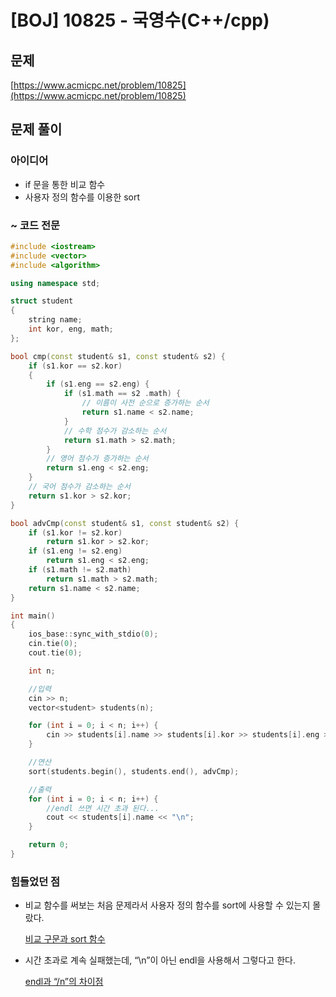 # [BOJ] 10825 - 국영수(C++/cpp)

## 문제

[https://www.acmicpc.net/problem/10825](https://www.acmicpc.net/problem/10825)


## 문제 풀이

### 아이디어

- if 문을 통한 비교 함수
- 사용자 정의 함수를 이용한 sort

### ~ 코드 전문

```cpp
#include <iostream>
#include <vector>
#include <algorithm>

using namespace std;

struct student
{
	string name;
	int kor, eng, math;
};

bool cmp(const student& s1, const student& s2) {
	if (s1.kor == s2.kor)
	{
		if (s1.eng == s2.eng) {
			if (s1.math == s2 .math) {
				// 이름이 사전 순으로 증가하는 순서
				return s1.name < s2.name;
			}
			// 수학 점수가 감소하는 순서
			return s1.math > s2.math;
		}
		// 영어 점수가 증가하는 순서
		return s1.eng < s2.eng;
	}
	// 국어 점수가 감소하는 순서
	return s1.kor > s2.kor;
}

bool advCmp(const student& s1, const student& s2) {
	if (s1.kor != s2.kor)
		return s1.kor > s2.kor;
	if (s1.eng != s2.eng)
		return s1.eng < s2.eng;
	if (s1.math != s2.math)
		return s1.math > s2.math;
	return s1.name < s2.name;
}

int main()
{
	ios_base::sync_with_stdio(0);
	cin.tie(0);
	cout.tie(0);

	int n;

	//입력
	cin >> n;
	vector<student> students(n);

	for (int i = 0; i < n; i++) {
		cin >> students[i].name >> students[i].kor >> students[i].eng >> students[i].math;
	}

	//연산
	sort(students.begin(), students.end(), advCmp);

	//출력
	for (int i = 0; i < n; i++) {
		//endl 쓰면 시간 초과 된다...
		cout << students[i].name << "\n";
	}

	return 0;
}
```

### 힘들었던 점

- 비교 함수를 써보는 처음 문제라서 사용자 정의 함수를 sort에 사용할 수 있는지 몰랐다.
    
    [비교 구문과 sort 함수](https://www.notion.so/sort-79318028f6aa476596d3b1ab2bec85f6?pvs=21) 
    
- 시간 초과로 계속 실패했는데, “\n”이 아닌 endl을 사용해서 그렇다고 한다.
    
    [endl과 “/n”의 차이점](https://www.notion.so/endl-n-bdf671c4cb6b48949febd3ee79ccc3bc?pvs=21)